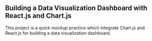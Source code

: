 ## Building a Data Visualization Dashboard with React.js and Chart.js

This project is a quick mockup practice which integrate Chart.js and React.js for building a data visualization dashboard.

